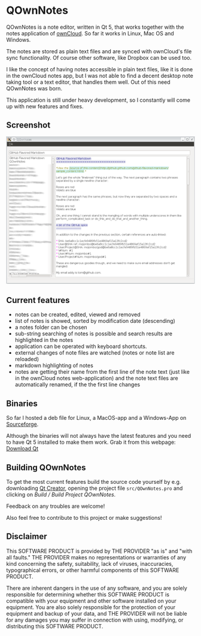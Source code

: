# QOwnNotes
 
QOwnNotes is a note editor, written in Qt 5, that works together with the notes application of [ownCloud](http://owncloud.org/). So far it works in Linux, Mac OS and Windows.

The notes are stored as plain text files and are synced with ownCloud's file sync functionality. Of course other software, like Dropbox can be used too.

I like the concept of having notes accessible in plain text files, like it is done in the ownCloud notes app, but I was not able to find a decent desktop note taking tool or a text editor, that handles them well. Out of this need QOwnNotes was born.

This application is still under heavy development, so I constantly will come up with new features and fixes.

## Screenshot
![Screenhot](screenshot.png)

## Current features
- notes can be created, edited, viewed and removed
- list of notes is showed, sorted by modification date (descending)
- a notes folder can be chosen
- sub-string searching of notes is possible and search results are highlighted in the notes
- application can be operated with keyboard shortcuts.
- external changes of note files are watched (notes or note list are reloaded)
- markdown highlighting of notes
- notes are getting their name from the first line of the note text (just like in the ownCloud notes web-application) and the note text files are automatically renamed, if the the first line changes

## Binaries
So far I hosted a deb file for Linux, a MacOS-app and a Windows-App on [Sourceforge](https://sourceforge.net/projects/qownnotes/files).

Although the binaries will not always have the latest features and you need to have Qt 5 installed to make them work. Grab it from this webpage: [Download Qt](http://www.qt.io/download-open-source)

## Building QOwnNotes
To get the most current features build the source code yourself by e.g. downloading [Qt Creator](http://www.qt.io/download-open-source), opening the project file `src/QOwnNotes.pro` and clicking on *Build / Build Project QOwnNotes*.

Feedback on any troubles are welcome!

Also feel free to contribute to this project or make suggestions!

## Disclaimer
This SOFTWARE PRODUCT is provided by THE PROVIDER "as is" and "with all faults." THE PROVIDER makes no representations or warranties of any kind concerning the safety, suitability, lack of viruses, inaccuracies, typographical errors, or other harmful components of this SOFTWARE PRODUCT. 

There are inherent dangers in the use of any software, and you are solely responsible for determining whether this SOFTWARE PRODUCT is compatible with your equipment and other software installed on your equipment. You are also solely responsible for the protection of your equipment and backup of your data, and THE PROVIDER will not be liable for any damages you may suffer in connection with using, modifying, or distributing this SOFTWARE PRODUCT.
